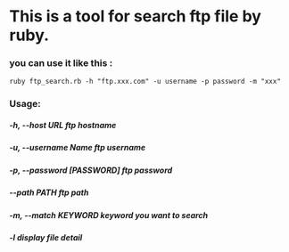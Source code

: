 # This is a tool for search ftp file by ruby.
### you can use it like this :

    ruby ftp_search.rb -h "ftp.xxx.com" -u username -p password -m "xxx"

### Usage:
##### -h, --host URL                                ftp hostname
##### -u, --username Name                      ftp username
##### -p, --password [PASSWORD]        ftp password
##### --path PATH                                   ftp path
##### -m, --match KEYWORD               keyword you want to search
##### -l                                                      display file detail